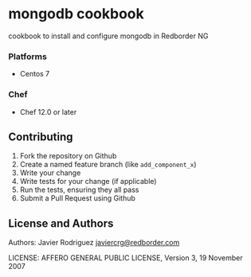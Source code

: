 # mongodb cookbook

cookbook to install and configure mongodb in Redborder NG

### Platforms

- Centos 7

### Chef

- Chef 12.0 or later

## Contributing

1. Fork the repository on Github
2. Create a named feature branch (like `add_component_x`)
3. Write your change
4. Write tests for your change (if applicable)
5. Run the tests, ensuring they all pass
6. Submit a Pull Request using Github

## License and Authors

Authors: Javier Rodriguez <javiercrg@redborder.com>

LICENSE: AFFERO GENERAL PUBLIC LICENSE, Version 3, 19 November 2007
